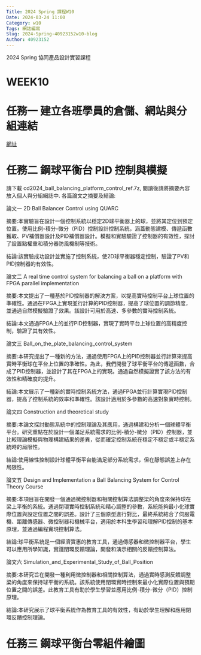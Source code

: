 ```yaml
---
Title: 2024 Spring 課程W10
Date: 2024-03-24 11:00
Category: w10
Tags: 網誌編寫
Slug: 2024-Spring-40923152w10-blog
Author: 40923152
---
```



2024 Spring 協同產品設計實習課程

<!-- PELICAN_END_SUMMARY -->

# WEEK10
# 任務一 建立各班學員的倉儲、網站與分組連結

[網址](https://40923152.github.io/cd2024/content/Brython.html)

# 任務二 鋼球平衡台 PID 控制與模擬
請下載 cd2024_ball_balancing_platform_control_ref.7z, 閱讀後請將摘要內容放入個人與分組網誌中.
各篇論文之摘要及結論:

論文一 2D Ball Balancer Control using QUARC

摘要:本實驗旨在設計一個控制系統以穩定2D球平衡器上的球，並將其定位到預定位置。使用比例-積分-微分（PID）控制設計控制系統，涵蓋動態建模、傳遞函數獲取、PV補償器設計及PID補償器設計。模擬和實驗驗證了控制器的有效性，探討了設置點權重和積分器防風機制等技術。

結論:該實驗成功設計並實施了控制系統，使2D球平衡器穩定控制，驗證了PV和PID控制器的有效性。

論文二 A real time control system for balancing a ball on a platform with FPGA parallel implementation

摘要:本文提出了一種基於PID控制器的解決方案，以提高實時控制平台上球位置的準確性。通過在FPGA上實現並行計算的PID控制器，提高了球位置的調節精度，並通過自然模擬驗證了效果。該設計可用於高速、多參數的實時控制系統。

結論:本文通過FPGA上的並行PID控制器，實現了實時平台上球位置的高精度控制，驗證了其有效性。

論文三 Ball_on_the_plate_balancing_control_system

摘要:本研究提出了一種新的方法，通過使用FPGA上的PID控制器並行計算來提高實時平衡球在平台上位置的準確性。為此，我們開發了球平衡平台的傳遞函數，合成了PID控制器，並設計了其在FPGA上的實現。通過自然模擬證實了該方法的有效性和精確度的提升。

結論:本文展示了一種新的實時控制系統方法，通過FPGA並行計算實現PID控制器，提高了控制系統的效率和準確性。該設計適用於多參數的高速對象實時控制。

論文四 Construction and theoretical study

摘要:本論文探討動態系統中的控制理論及其應用，通過構建和分析一個球體平衡平台。研究重點在於設計一個滿足系統需求的比例-積分-微分（PID）控制器，並比較理論模擬與物理構建結果的差異，從而確定控制系統在穩定不穩定或半穩定系統時的局限性。

結論:使用線性控制設計球體平衡平台能滿足部分系統需求，但在靜態誤差上存在局限性。

論文五 Design and Implementation a Ball Balancing System for Control Theory Course

摘要:本項目旨在開發一個通過微控制器和相關控制算法調整梁的角度來保持球在梁上平衡的系統。通過閉環實時控制系統和精心調整的參數，系統能夠最小化球實際位置與設定位置之間的誤差。設計了三個原型進行對比，最終系統結合了伺服電機、距離傳感器、微控制器和機械平台，適用於本科生學習和理解PID控制的基本原理，並通過編程實現控制算法。

結論:球平衡系統是一個經濟實惠的教育工具，通過傳感器和微控制器平台，學生可以應用所學知識，實踐閉環反饋理論，開發和演示相關的反饋控制算法。

論文六 Simulation_and_Experimental_Study_of_Ball_Position

摘要:本研究旨在開發一種利用微控制器和相關控制算法，通過實時感測反饋調整梁的角度來保持球平衡的系統。該系統使用閉環實時控制來最小化實際位置與預期位置之間的誤差。此教育工具有助於學生學習並應用比例-積分-微分（PID）控制原理。

結論:本研究展示了球平衡系統作為教育工具的有效性，有助於學生理解和應用閉環反饋控制理論。

# 任務三 鋼球平衡台零組件繪圖